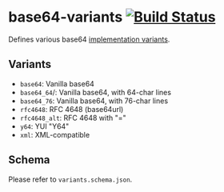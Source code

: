 # base64-variants [![Build Status](https://travis-ci.org/neftaly/npm-base64-variants.svg?branch=master)](https://travis-ci.org/neftaly/npm-base64-variants)

Defines various base64 [implementation variants](https://en.wikipedia.org/wiki/Base64#Implementations_and_history).

Variants
--------
* ```base64```: Vanilla base64
* ```base64_64```/: Vanilla base64, with 64-char lines
* ```base64_76```: Vanilla base64, with 76-char lines
* ```rfc4648```: RFC 4648 (base64url)
* ```rfc4648_alt```: RFC 4648 with "="
* ```y64```: YUI "Y64"
* ```xml```: XML-compatible

Schema
------
Please refer to `variants.schema.json`.
